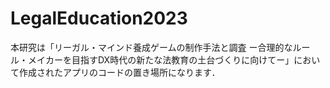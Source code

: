 # LegalEducation2023

本研究は「リーガル・マインド養成ゲームの制作手法と調査 ー合理的なルール・メイカーを目指すDX時代の新たな法教育の土台づくりに向けてー」において作成されたアプリのコードの置き場所になります．
